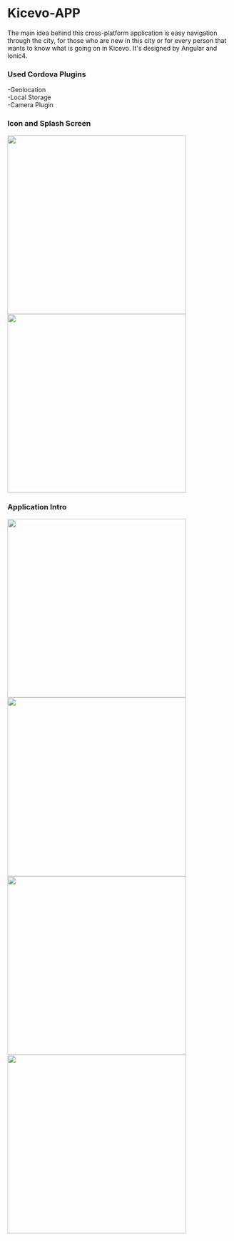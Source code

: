 # Kicevo-APP

The main idea behind this cross-platform application is easy navigation through the city, for those who are new in this city or for every person that wants to know what is going on in Kicevo. It's designed by Angular and Ionic4.

### Used Cordova Plugins
  -Geolocation \
  -Local Storage \
  -Camera Plugin
  
  ### Icon and Splash Screen
   <img src="https://i.ibb.co/X72fK7L/Screenshot-20210126-195015.jpg"  height="400">  <img src="https://i.ibb.co/fD394rD/Screenshot-20210126-195021.jpg"  height="400">
   
  ### Application Intro
  
  <img src="https://i.ibb.co/6wvnTFK/Screenshot-20210109-141143.jpg"  height="400">  <img src="https://i.ibb.co/HBsQYL6/Screenshot-20210109-141148.jpg"  height="400">  <img src="https://i.ibb.co/JtP9VXg/Screenshot-20210109-141153.jpg"  height="400">  <img src="https://i.ibb.co/SVR2Mwp/Screenshot-20210109-141201.jpg"  height="400">  

